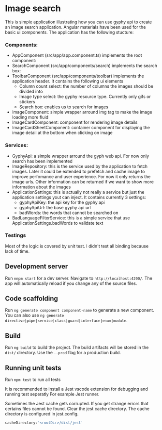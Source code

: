 # Image search

This is simple application illustrating how you can use gyphy api to create an image search application.
Angular materials have been used for the basic ui components. 
The application has the following stucture:

  ### Components:
  * AppComponent (src/app/app.component.ts) implements the root component:
  * SearchComponent (src/app/components/search) implements the search box: 
  * ToolbarComponent (src/app/components/toolbar) implements the application header. It contains the following ui elements
    * Column count select: the number of columns the images should be divided into
    * Image type select: the gyphy resource type. Currently only gifs or stickers
    * Search box: enables us to search for images
  * ImageComponent: simple wrapper arround img tag to make the image loading more fluid
  * ImageCardComponent: component for rendering image details
  * ImageCardSheetComponent: container component for displaying the image detail at the bottom when clicking on image
  ### Services:
  * GyphyApi: a simple wrapper arround the gyph web api. For now only search has been implemented
  * ImageRepository: this is the service used by the application to fetch images. Later it could be extended to prefetch and cache image to improve perfomance and user experience. For now it only returns the image urls. Other information can be returned if we want to show more information about the images
  * ApplicationSettings: this is actually not really a service but just the application settings yout can inject. It contains currently 3 settings:
    * gyphyApiKey: the api key for the gyphy api
    * gyphyApiUrl: the base gyphy api url
    * badWords: the words that cannot be searched on
  * BadLanguageFilterService: this is a simple service that use ApplicationSettings.badWords to validate text

  ### Testings
  Most of the logic is covered by unit test. I didn't test all binding because lack of time.

## Development server

Run `nnpm start` for a dev server. Navigate to `http://localhost:4200/`. The app will automatically reload if you change any of the source files.

## Code scaffolding

Run `ng generate component component-name` to generate a new component. You can also use `ng generate directive|pipe|service|class|guard|interface|enum|module`.

## Build

Run `ng build` to build the project. The build artifacts will be stored in the `dist/` directory. Use the `--prod` flag for a production build.

## Running unit tests

Run `npm test` to run all tests

It is recommended to install a Jest vscode extension for
debugging and running test seperatly
For example Jest runner.

Sometimes the Jest cache gets corrupted. If you get strange errors that certains files cannot be found.
Clear the jest cache directory. The cache directory is configured in jest.config.

```javascript
cacheDirectory:'<rootDir>/dist/jest'
```
